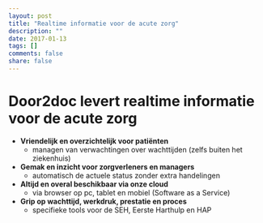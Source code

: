 ```yaml
---
layout: post
title: "Realtime informatie voor de acute zorg"
description: ""
date: 2017-01-13
tags: []
comments: false
share: false
---
```


# Door2doc levert realtime informatie voor de acute zorg

* **Vriendelijk en overzichtelijk voor patiënten**
  * managen van verwachtingen over wachttijden (zelfs buiten het ziekenhuis)
* **Gemak en inzicht voor zorgverleners en managers**
  * automatisch de actuele status zonder extra handelingen
* **Altijd en overal beschikbaar via onze cloud**
  * via browser op pc, tablet en mobiel (Software as a Service)
* **Grip op wachttijd, werkdruk, prestatie en proces**
  * specifieke tools voor de SEH, Eerste Harthulp en HAP

